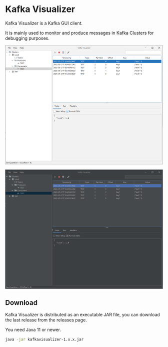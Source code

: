 # Kafka Visualizer

Kafka Visualizer is a Kafka GUI client.

It is mainly used to monitor and produce messages in Kafka Clusters for debugging purposes. 

![](docs/screenshots/light.png)

![](docs/screenshots/dark.png)

## Download

Kafka Visualizer is distributed as an executable JAR file, you can download the last release from the releases page.

You need Java 11 or newer.

```bash
java -jar kafkavisualizer-1.x.x.jar
```